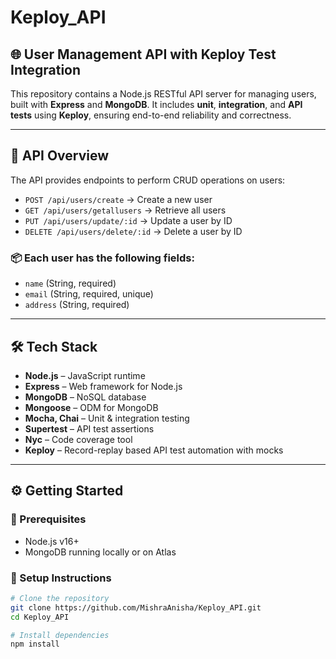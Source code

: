 # Keploy_API

## 🌐 User Management API with Keploy Test Integration

This repository contains a Node.js RESTful API server for managing users, built with **Express** and **MongoDB**. It includes **unit**, **integration**, and **API tests** using **Keploy**, ensuring end-to-end reliability and correctness.

---

## 🚀 API Overview

The API provides endpoints to perform CRUD operations on users:

- `POST /api/users/create` → Create a new user  
- `GET /api/users/getallusers` → Retrieve all users  
- `PUT /api/users/update/:id` → Update a user by ID  
- `DELETE /api/users/delete/:id` → Delete a user by ID  

### 📦 Each user has the following fields:
- `name` (String, required)  
- `email` (String, required, unique)  
- `address` (String, required)  

---

## 🛠️ Tech Stack

- **Node.js** – JavaScript runtime  
- **Express** – Web framework for Node.js  
- **MongoDB** – NoSQL database  
- **Mongoose** – ODM for MongoDB  
- **Mocha, Chai** – Unit & integration testing  
- **Supertest** – API test assertions  
- **Nyc** – Code coverage tool  
- **Keploy** – Record-replay based API test automation with mocks  

---

## ⚙️ Getting Started

### 🔑 Prerequisites

- Node.js v16+
- MongoDB running locally or on Atlas

### 🧰 Setup Instructions

```bash
# Clone the repository
git clone https://github.com/MishraAnisha/Keploy_API.git
cd Keploy_API

# Install dependencies
npm install
